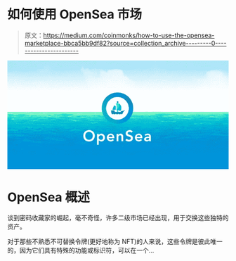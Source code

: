 # 如何使用 OpenSea 市场

> 原文：<https://medium.com/coinmonks/how-to-use-the-opensea-marketplace-bbca5bb9df82?source=collection_archive---------0----------------------->

![](img/e6195340aad8c32fe97bb8e7734fe1fe.png)

# OpenSea 概述

谈到密码收藏家的崛起，毫不奇怪，许多二级市场已经出现，用于交换这些独特的资产。

对于那些不熟悉不可替换令牌(更好地称为 NFT)的人来说，这些令牌是彼此唯一的，因为它们具有特殊的功能或标识符，可以在一个…